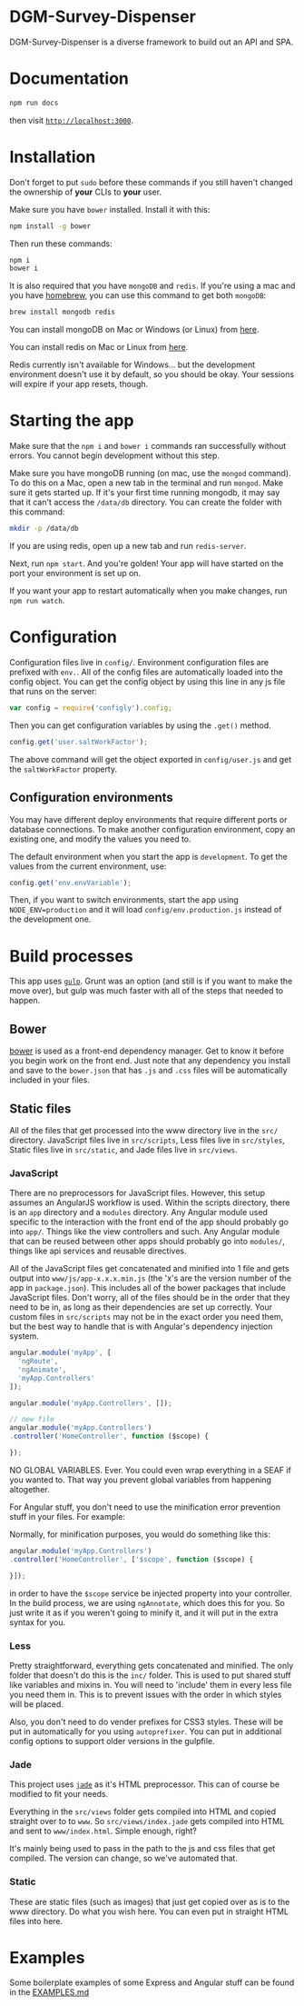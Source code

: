 # DGM-Survey-Dispenser

DGM-Survey-Dispenser is a diverse framework to build out an API and SPA.

# Documentation

```bash
npm run docs
```

then visit [`http://localhost:3000`](http://localhost:3000).

# Installation

Don't forget to put `sudo` before these commands if you still haven't changed
the ownership of **your** CLIs to **your** user.

Make sure you have `bower` installed. Install it with this:

```bash
npm install -g bower
```

Then run these commands:

```bash
npm i
bower i
```

It is also required that you have `mongoDB` and `redis`. If you're using a mac
and you have [homebrew](http://brew.sh/), you can use this command to get both
`mongoDB`:

```bash
brew install mongodb redis
```

You can install mongoDB on Mac or Windows (or Linux) from
[here](http://www.mongodb.org/downloads).

You can install redis on Mac or Linux from [here](http://redis.io/download).

Redis currently isn't available for Windows... but the development environment
doesn't use it by default, so you should be okay. Your sessions will expire
if your app resets, though.

# Starting the app

Make sure that the `npm i` and `bower i` commands ran successfully without
errors. You cannot begin development without this step.

Make sure you have mongoDB running (on mac, use the `mongod` command). To do
this on a Mac, open a new tab in the terminal and run `mongod`. Make sure it
gets started up. If it's your first time running mongodb, it may say that it
can't access the `/data/db` directory. You can create the folder with this
command:

```bash
mkdir -p /data/db
```

If you are using redis, open up a new tab and run `redis-server`.

Next, run `npm start`. And you're golden! Your app will have started on the port
your environment is set up on.

If you want your app to restart automatically when you make changes, run
`npm run watch`.

# Configuration

Configuration files live in `config/`. Environment configuration files are
prefixed with `env.`. All of the config files are automatically loaded into the
config object. You can get the config object by using this line in any js file
that runs on the server:

```javascript
var config = require('configly').config;
```

Then you can get configuration variables by using the `.get()` method.

```javascript
config.get('user.saltWorkFactor');
```

The above command will get the object exported in `config/user.js` and get the
`saltWorkFactor` property.

## Configuration environments

You may have different deploy environments that require different ports or
database connections. To make another configuration environment, copy an
existing one, and modify the values you need to.

The default environment when you start the app is `development`. To get the
values from the current environment, use:

```javascript
config.get('env.envVariable');
```

Then, if you want to switch environments, start the app using
`NODE_ENV=production` and it will load `config/env.production.js` instead of the
development one.

# Build processes

This app uses [`gulp`](http://gulpjs.com/). Grunt was an option (and still is if
you want to make the move over), but gulp was much faster with all of the steps
that needed to happen.

## Bower

[bower](http://bower.io/) is used as a front-end dependency manager. Get to know
it before you begin work on the front end. Just note that any dependency you
install and save to the `bower.json` that has `.js` and `.css` files will be
automatically included in your files.

## Static files

All of the files that get processed into the www directory live in the `src/`
directory. JavaScript files live in `src/scripts`, Less files live in
`src/styles`, Static files live in `src/static`, and Jade files live in
`src/views`.

### JavaScript

There are no preprocessors for JavaScript files. However, this setup assumes
an AngularJS workflow is used. Within the scripts directory, there is an `app`
directory and a `modules` directory. Any Angular module used specific to the
interaction with the front end of the app should probably go into `app/`. Things
like the view controllers and such. Any Angular module that can be reused
between other apps should probably go into `modules/`, things like api services
and reusable directives.

All of the JavaScript files get concatenated and minified into 1 file and gets
output into `www/js/app-x.x.x.min.js` (the 'x's are the version number of
the app in `package.json`). This includes all of the bower packages that include
JavaScript files. Don't worry, all of the files should be in the order that they
need to be in, as long as their dependencies are set up correctly. Your custom
files in `src/scripts` may not be in the exact order you need them, but the best
way to handle that is with Angular's dependency injection system.

```javascript
angular.module('myApp', [
  'ngRoute',
  'ngAnimate',
  'myApp.Controllers'
]);

angular.module('myApp.Controllers', []);

// new file
angular.module('myApp.Controllers')
.controller('HomeController', function ($scope) {

});
```

NO GLOBAL VARIABLES. Ever. You could even wrap everything in a SEAF if you
wanted to. That way you prevent global variables from happening altogether.

For Angular stuff, you don't need to use the minification error prevention stuff
in your files. For example:

Normally, for minification purposes, you would do something like this:

```javascript
angular.module('myApp.Controllers')
.controller('HomeController', ['$scope', function ($scope) {

}]);
```

in order to have the `$scope` service be injected property into your controller.
In the build process, we are using `ngAnnotate`, which does this for you. So
just write it as if you weren't going to minify it, and it will put in the
extra syntax for you.

### Less

Pretty straightforward, everything gets concatenated and minified. The only
folder that doesn't do this is the `inc/` folder. This is used to put shared
stuff like variables and mixins in. You will need to 'include' them in every
less file you need them in. This is to prevent issues with the order in which
styles will be placed.

Also, you don't need to do vender prefixes for CSS3 styles. These will be put
in automatically for you using `autoprefixer`. You can put in additional config
options to support older versions in the gulpfile.

### Jade

This project uses [`jade`](http://jade-lang.com/reference/) as it's HTML
preprocessor. This can of course be modified to fit your needs.

Everything in the `src/views` folder gets compiled into HTML and copied straight
over to to `www`. So `src/views/index.jade` gets compiled into HTML and sent
to `www/index.html`. Simple enough, right?

It's mainly being used to pass in the path to the js and css files that get
compiled. The version can change, so we've automated that.

### Static

These are static files (such as images) that just get copied over as is to the
www directory. Do what you wish here. You can even put in straight HTML files
into here.

# Examples

Some boilerplate examples of some Express and Angular stuff can be found in the
[EXAMPLES.md](EXAMPLES.md)
